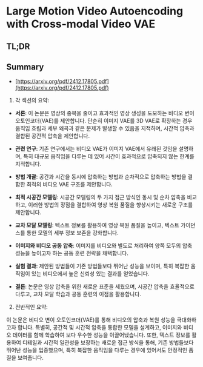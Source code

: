 # Large Motion Video Autoencoding with Cross-modal Video VAE
## TL;DR
## Summary
- [https://arxiv.org/pdf/2412.17805.pdf](https://arxiv.org/pdf/2412.17805.pdf)

1. 각 섹션의 요약:

- **서론**: 이 논문은 영상의 중복을 줄이고 효과적인 영상 생성을 도모하는 비디오 변이 오토인코더(VAE)를 제안합니다. 단순히 이미지 VAE를 3D VAE로 확장하는 경우 움직임 흐림과 세부 왜곡과 같은 문제가 발생할 수 있음을 지적하며, 시간적 압축과 결합된 공간적 압축을 제안합니다.

- **관련 연구**: 기존 연구에서는 비디오 VAE가 이미지 VAE에서 유래된 것임을 설명하며, 특히 대규모 움직임을 다루는 데 있어 시간이 효과적으로 압축되지 않는 한계를 지적합니다.

- **방법 개괄**: 공간과 시간을 동시에 압축하는 방법과 순차적으로 압축하는 방법을 결합한 최적의 비디오 VAE 구조를 제안합니다.

- **최적 시공간 모델링**: 시공간 모델링의 두 가지 접근 방식인 동시 및 순차 압축을 비교하고, 이러한 방법의 장점을 결합하여 영상 복원 품질을 향상시키는 새로운 구조를 제안합니다.

- **교차 모달 모델링**: 텍스트 정보를 활용하여 영상 복원 품질을 높이고, 텍스트 가이던스를 통한 모델의 세부 정보 보존을 강화합니다.

- **이미지와 비디오 공동 압축**: 이미지를 비디오와 별도로 처리하여 양쪽 모두의 압축 성능을 높이고자 하는 공동 훈련 전략을 채택합니다.

- **실험 결과**: 제안된 방법들이 기존 방법들보다 뛰어난 성능을 보이며, 특히 복잡한 움직임이 있는 비디오에서 높은 신뢰성 있는 결과를 얻었습니다.

- **결론**: 논문은 영상 압축을 위한 새로운 표준을 세웠으며, 시공간 압축을 효율적으로 다루고, 교차 모달 학습과 공동 훈련의 이점을 활용합니다.

2. 전반적인 요약:

이 논문은 비디오 변이 오토인코더(VAE)를 통해 비디오의 압축과 복원 성능을 극대화하고자 합니다. 특별히, 공간적 및 시간적 압축을 통합한 모델을 설계하고, 이미지와 비디오 데이터를 함께 학습하여 보다 우수한 성능을 이끌어냈습니다. 또한, 텍스트 정보를 활용하여 디테일과 시간적 일관성을 보장하는 새로운 접근 방식을 통해, 기존 방법들보다 뛰어난 성능을 입증했으며, 특히 복잡한 움직임을 다루는 경우에 있어서도 안정적인 품질을 보여줍니다.